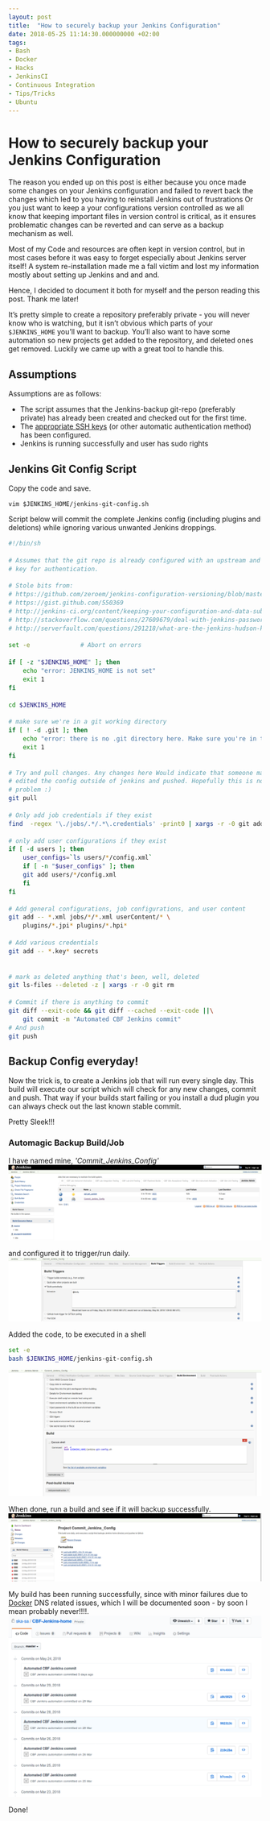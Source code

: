 ```yaml
---
layout: post
title:  "How to securely backup your Jenkins Configuration"
date: 2018-05-25 11:14:30.000000000 +02:00
tags:
- Bash
- Docker
- Hacks
- JenkinsCI
- Continuous Integration
- Tips/Tricks
- Ubuntu
---
```



# How to securely backup your Jenkins Configuration

The reason you ended up on this post is either because you once made some changes on your Jenkins configuration and failed to revert back the changes which led to you having to reinstall Jenkins out of frustrations Or you just want to keep a your configurations version controlled as we all know that keeping important files in version control is critical, as it ensures problematic changes can be reverted and can serve as a backup mechanism as well.

Most of my Code and resources are often kept in version control, but in most cases before it was easy to forget especially about Jenkins server itself! A system re-installation made me a fall victim and lost my information mostly about setting up Jenkins and and and.

Hence, I decided to document it both for myself and the person reading this post. Thank me later!

It’s pretty simple to create a repository preferably private - you will never know who is watching, but it isn’t obvious which parts of your ```$JENKINS_HOME``` you’ll want to backup. You’ll also want to have some automation so new projects get added to the repository, and deleted ones get removed. Luckily we came up with a great tool to handle this.

## Assumptions
Assumptions are as follows:
 - The script assumes that the Jenkins-backup git-repo (preferably private) has already been created and checked out for the first time. 
- The [appropriate SSH keys](https://help.github.com/articles/connecting-to-github-with-ssh) (or other automatic authentication method) has been configured.
- Jenkins is running successfully and user has sudo rights

## Jenkins Git Config Script

Copy the code and save.
```
vim $JENKINS_HOME/jenkins-git-config.sh
```

Script below will commit the complete Jenkins config (including plugins and deletions) while ignoring various unwanted Jenkins droppings.

```bash
#!/bin/sh

# Assumes that the git repo is already configured with an upstream and an ssh
# key for authentication.

# Stole bits from:
# https://github.com/zeroem/jenkins-configuration-versioning/blob/master/jenkins_scm.sh
# https://gist.github.com/550369 
# http://jenkins-ci.org/content/keeping-your-configuration-and-data-subversion
# http://stackoverflow.com/questions/27609679/deal-with-jenkins-password-encryption-when-stored-in-a-scm
# http://serverfault.com/questions/291218/what-are-the-jenkins-hudson-key-files-for

set -e              # Abort on errors

if [ -z "$JENKINS_HOME" ]; then
    echo "error: JENKINS_HOME is not set"
    exit 1
fi

cd $JENKINS_HOME

# make sure we're in a git working directory
if [ ! -d .git ]; then
    echo "error: there is no .git directory here. Make sure you're in the right place."
    exit 1
fi

# Try and pull changes. Any changes here Would indicate that someone manually
# edited the config outside of jenkins and pushed. Hopefully this is not a
# problem :)
git pull

# Only add job credentials if they exist
find  -regex '\./jobs/.*/.*\.credentials' -print0 | xargs -r -0 git add

# only add user configurations if they exist
if [ -d users ]; then
    user_configs=`ls users/*/config.xml`
    if [ -n "$user_configs" ]; then
    git add users/*/config.xml
    fi
fi

# Add general configurations, job configurations, and user content
git add -- *.xml jobs/*/*.xml userContent/* \
    plugins/*.jpi* plugins/*.hpi*

# Add various credentials
git add -- *.key* secrets


# mark as deleted anything that's been, well, deleted
git ls-files --deleted -z | xargs -r -0 git rm

# Commit if there is anything to commit
git diff --exit-code && git diff --cached --exit-code ||\
    git commit -m "Automated CBF Jenkins commit"
# And push
git push

```

## Backup Config everyday!
Now the trick is, to create a Jenkins job that will run every single day. This build will execute our script which will check for any new changes, commit and push.
That way if your builds start failing or you install a dud plugin you can always check out the last known stable commit.

Pretty Sleek!!!

### Automagic Backup Build/Job

I have named mine, *'Commit_Jenkins_Config'*
![Jenkins Home Page](https://raw.githubusercontent.com/mmphego/mmphego.github.io/master/assets/jenkins_admin.png)

and configured it to trigger/run daily.
![Build Triggers](https://raw.githubusercontent.com/mmphego/mmphego.github.io/master/assets/jenkins_build_triggers.png)

Added the code, to be executed in a shell

```bash
set -e
bash $JENKINS_HOME/jenkins-git-config.sh
```

![execute shell](https://raw.githubusercontent.com/mmphego/mmphego.github.io/master/assets/Jenkins_build_script.png)

When done, run a build and see if it will backup successfully.
![Jenkins Config Build](https://raw.githubusercontent.com/mmphego/mmphego.github.io/master/assets/jenkins_admin_build.png)

My build has been running successfully, since with minor failures due to [Docker](https://www.docker.com/) DNS related issues, which I will be documented soon - by soon I mean probably never!!!!.
![Jenkins Commit History](https://raw.githubusercontent.com/mmphego/mmphego.github.io/master/assets/jenkins_commit_hist.png)


Done!

